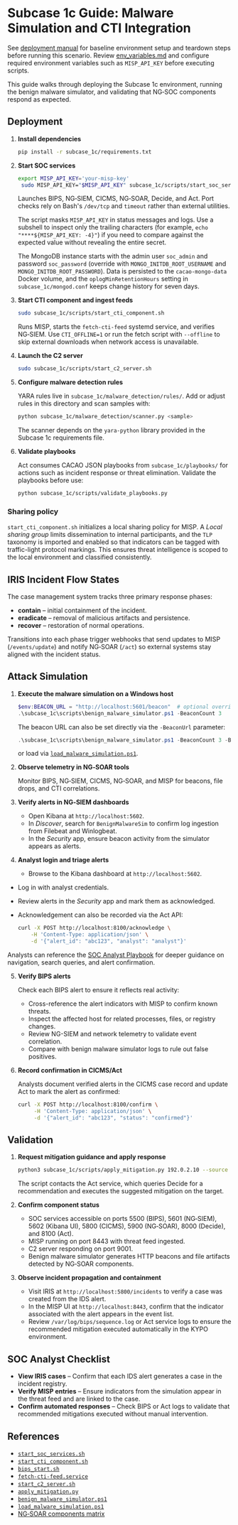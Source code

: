 # Subcase 1c Guide: Malware Simulation and CTI Integration

See [deployment manual](deployment_manual.md) for baseline environment setup and teardown steps before running this scenario. Review [env_variables.md](env_variables.md) and configure required environment variables such as `MISP_API_KEY` before executing scripts.

This guide walks through deploying the Subcase 1c environment, running the
benign malware simulator, and validating that NG‑SOC components respond as
expected.

## Deployment

1. **Install dependencies**
   ```bash
   pip install -r subcase_1c/requirements.txt
   ```
2. **Start SOC services**

   ```bash
   export MISP_API_KEY='your-misp-key'
    sudo MISP_API_KEY="$MISP_API_KEY" subcase_1c/scripts/start_soc_services.sh
    ```

    Launches BIPS, NG‑SIEM, CICMS, NG‑SOAR, Decide, and Act. Port checks rely on
    Bash's `/dev/tcp` and `timeout` rather than external utilities.

    The script masks `MISP_API_KEY` in status messages and logs. Use a
    subshell to inspect only the trailing characters (for example,
    `echo "****${MISP_API_KEY: -4}"`) if you need to compare against the
    expected value without revealing the entire secret.

    The MongoDB instance starts with the admin user `soc_admin` and password
    `soc_password` (override with `MONGO_INITDB_ROOT_USERNAME` and
    `MONGO_INITDB_ROOT_PASSWORD`). Data is persisted to the `cacao-mongo-data`
    Docker volume, and the `oplogMinRetentionHours` setting in
    `subcase_1c/mongod.conf` keeps change history for seven days.

3. **Start CTI component and ingest feeds**

   ```bash
   sudo subcase_1c/scripts/start_cti_component.sh
   ```

   Runs MISP, starts the `fetch-cti-feed` systemd service, and verifies
   NG‑SIEM. Use `CTI_OFFLINE=1` or run the fetch script with `--offline` to
   skip external downloads when network access is unavailable.

4. **Launch the C2 server**

   ```bash
   sudo subcase_1c/scripts/start_c2_server.sh
   ```

5. **Configure malware detection rules**

   YARA rules live in `subcase_1c/malware_detection/rules/`. Add or adjust
   rules in this directory and scan samples with:

   ```bash
   python subcase_1c/malware_detection/scanner.py <sample>
   ```
   The scanner depends on the `yara-python` library provided in the
   Subcase 1c requirements file.

6. **Validate playbooks**

   Act consumes CACAO JSON playbooks from `subcase_1c/playbooks/` for actions
   such as incident response or threat elimination. Validate the playbooks
   before use:

   ```bash
   python subcase_1c/scripts/validate_playbooks.py
   ```

### Sharing policy

`start_cti_component.sh` initializes a local sharing policy for MISP. A
*Local sharing group* limits dissemination to internal participants, and the
`TLP` taxonomy is imported and enabled so that indicators can be tagged with
traffic-light protocol markings. This ensures threat intelligence is scoped to
the local environment and classified consistently.

## IRIS Incident Flow States

The case management system tracks three primary response phases:

- **contain** – initial containment of the incident.
- **eradicate** – removal of malicious artifacts and persistence.
- **recover** – restoration of normal operations.

Transitions into each phase trigger webhooks that send updates to MISP
(``/events/update``) and notify NG‑SOAR (``/act``) so external systems stay
aligned with the incident status.

## Attack Simulation

1. **Execute the malware simulation on a Windows host**

   ```powershell
   $env:BEACON_URL = "http://localhost:5601/beacon"  # optional override
   .\subcase_1c\scripts\benign_malware_simulator.ps1 -BeaconCount 3
   ```

   The beacon URL can also be set directly via the `-BeaconUrl` parameter:

   ```powershell
   .\subcase_1c\scripts\benign_malware_simulator.ps1 -BeaconCount 3 -BeaconUrl http://ng-siem.local/beacon
   ```

   or load via
   [`load_malware_simulation.ps1`](../subcase_1c/scripts/load_malware_simulation.ps1).

2. **Observe telemetry in NG‑SOAR tools**

   Monitor BIPS, NG‑SIEM, CICMS, NG‑SOAR, and MISP for beacons, file drops, and
   CTI correlations.

3. **Verify alerts in NG‑SIEM dashboards**

   - Open Kibana at `http://localhost:5602`.
   - In *Discover*, search for `BenignMalwareSim` to confirm log ingestion from
     Filebeat and Winlogbeat.
   - In the *Security* app, ensure beacon activity from the simulator appears as
     alerts.

4. **Analyst login and triage alerts**

   - Browse to the Kibana dashboard at `http://localhost:5602`.
  - Log in with analyst credentials.
  - Review alerts in the *Security* app and mark them as acknowledged.
  - Acknowledgement can also be recorded via the Act API:

     ```bash
    curl -X POST http://localhost:8100/acknowledge \
         -H 'Content-Type: application/json' \
         -d '{"alert_id": "abc123", "analyst": "analyst"}'
    ```

   Analysts can reference the [SOC Analyst Playbook](soc_analyst_playbook.md) for deeper guidance on navigation, search queries, and alert confirmation.

5. **Verify BIPS alerts**

   Check each BIPS alert to ensure it reflects real activity:

   - Cross-reference the alert indicators with MISP to confirm known threats.
   - Inspect the affected host for related processes, files, or registry changes.
   - Review NG-SIEM and network telemetry to validate event correlation.
   - Compare with benign malware simulator logs to rule out false positives.

6. **Record confirmation in CICMS/Act**

   Analysts document verified alerts in the CICMS case record and update Act
   to mark the alert as confirmed:

   ```bash
   curl -X POST http://localhost:8100/confirm \
        -H 'Content-Type: application/json' \
        -d '{"alert_id": "abc123", "status": "confirmed"}'
   ```

## Validation

1. **Request mitigation guidance and apply response**

   ```bash
   python3 subcase_1c/scripts/apply_mitigation.py 192.0.2.10 --source ng-siem --severity 5
   ```

   The script contacts the Act service, which queries Decide for a
   recommendation and executes the suggested mitigation on the target.

2. **Confirm component status**

   - SOC services accessible on ports 5500 (BIPS), 5601 (NG‑SIEM), 5602 (Kibana
     UI), 5800 (CICMS), 5900 (NG‑SOAR), 8000 (Decide), and 8100 (Act).
   - MISP running on port 8443 with threat feed ingested.
   - C2 server responding on port 9001.
   - Benign malware simulator generates HTTP beacons and file artifacts detected
     by NG‑SOAR components.

3. **Observe incident propagation and containment**

   - Visit IRIS at `http://localhost:5800/incidents` to verify a case was
     created from the IDS alert.
   - In the MISP UI at `http://localhost:8443`, confirm that the indicator
     associated with the alert appears in the event list.
   - Review `/var/log/bips/sequence.log` or Act service logs to ensure the
     recommended mitigation executed automatically in the KYPO environment.

## SOC Analyst Checklist

- **View IRIS cases** – Confirm that each IDS alert generates a case in the incident registry.
- **Verify MISP entries** – Ensure indicators from the simulation appear in the threat feed and are linked to the case.
- **Confirm automated responses** – Check BIPS or Act logs to validate that recommended mitigations executed without manual intervention.

## References

- [`start_soc_services.sh`](../subcase_1c/scripts/start_soc_services.sh)
- [`start_cti_component.sh`](../subcase_1c/scripts/start_cti_component.sh)
- [`bips_start.sh`](../subcase_1c/scripts/bips_start.sh)
- [`fetch-cti-feed.service`](../subcase_1c/ansible/roles/misp/templates/fetch-cti-feed.service.j2)
- [`start_c2_server.sh`](../subcase_1c/scripts/start_c2_server.sh)
- [`apply_mitigation.py`](../subcase_1c/scripts/apply_mitigation.py)
- [`benign_malware_simulator.ps1`](../subcase_1c/scripts/benign_malware_simulator.ps1)
- [`load_malware_simulation.ps1`](../subcase_1c/scripts/load_malware_simulation.ps1)
- [NG‑SOAR components matrix](ngsoar_components_matrix.md)

